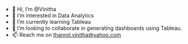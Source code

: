 - 👋 Hi, I’m @Vinitha
- 👀 I’m interested in Data Analytics
- 🌱 I’m currently learning Tableau
- 💞️ I’m looking to collaborate in generating dashboards using Tableau.
- 📫 Reach me on thanrol.vinitha@yahoo.com

<!---
Vinitha-Tharol/Vinitha-Tharol is a ✨ special ✨ repository because its `README.md` (this file) appears on your GitHub profile.
You can click the Preview link to take a look at your changes.
--->
